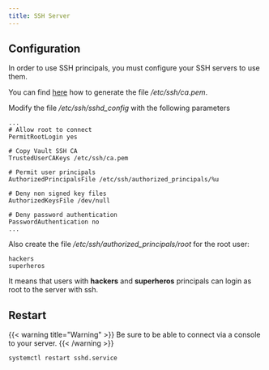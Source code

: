 ```yaml
---
title: SSH Server
---
```


## Configuration

In order to use SSH principals, you must configure your SSH servers to use them.

You can find [here](/getting-started/vault/#export-ca-public-key) how to generate the file */etc/ssh/ca.pem*.

Modify the file */etc/ssh/sshd_config* with the following parameters

```
...
# Allow root to connect
PermitRootLogin yes

# Copy Vault SSH CA
TrustedUserCAKeys /etc/ssh/ca.pem

# Permit user principals
AuthorizedPrincipalsFile /etc/ssh/authorized_principals/%u

# Deny non signed key files
AuthorizedKeysFile /dev/null

# Deny password authentication
PasswordAuthentication no
...
``` 

Also create the file */etc/ssh/authorized_principals/root* for the root user:
```
hackers
superheros
```
It means that users with **hackers** and **superheros** principals can login as root to the server with ssh.

## Restart

{{< warning title="Warning" >}}
Be sure to be able to connect via a console to your server.
{{< /warning >}}

```sh
systemctl restart sshd.service
```